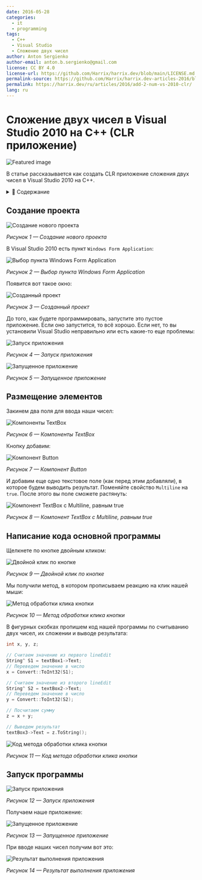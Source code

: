 ```yaml
---
date: 2016-05-28
categories:
  - it
  - programming
tags:
  - C++
  - Visual Studio
  - Сложение двух чисел
author: Anton Sergienko
author-email: anton.b.sergienko@gmail.com
license: CC BY 4.0
license-url: https://github.com/Harrix/harrix.dev/blob/main/LICENSE.md
permalink-source: https://github.com/Harrix/harrix.dev-articles-2016/blob/main/add-2-num-vs-2010-clr/add-2-num-vs-2010-clr.md
permalink: https://harrix.dev/ru/articles/2016/add-2-num-vs-2010-clr/
lang: ru
---
```


# Сложение двух чисел в Visual Studio 2010 на C++ (CLR приложение)

![Featured image](featured-image.svg)

В статье рассказывается как создать CLR приложение сложения двух чисел в Visual Studio 2010 на C++.

<details>
<summary>📖 Содержание</summary>

## Содержание

- [Создание проекта](#создание-проекта)
- [Размещение элементов](#размещение-элементов)
- [Написание кода основной программы](#написание-кода-основной-программы)
- [Запуск программы](#запуск-программы)

Обратите внимание на то, что данная инструкция работает для Visual Studio 2010. Для более поздних версий она не будет работать, так как там можно создавать лишь пустые CLR приложения, и там инструкция более сложная. Для поздних версий смотрите, например, [эту](https://github.com/Harrix/harrix.dev-articles-2015/blob/main/add-2-num-vs-2013-clr/add-2-num-vs-2013-clr.md) | [🡥](https://harrix.dev/ru/articles/2015/add-2-num-vs-2013-clr/) инструкцию.

</details>

## Создание проекта

![Создание нового проекта](img/new-project_01.png)

_Рисунок 1 — Создание нового проекта_

В Visual Studio 2010 есть пункт `Windows Form Application`:

![Выбор пункта Windows Form Application](img/new-project_02.png)

_Рисунок 2 — Выбор пункта Windows Form Application_

Появится вот такое окно:

![Созданный проект](img/new-project_03.png)

_Рисунок 3 — Созданный проект_

До того, как будете программировать, запустите это пустое приложение. Если оно запустится, то всё хорошо. Если нет, то вы установили Visual Studio неправильно или есть какие-то еще проблемы:

![Запуск приложения](img/run_01.png)

_Рисунок 4 — Запуск приложения_

![Запущенное приложение](img/run_02.png)

_Рисунок 5 — Запущенное приложение_

## Размещение элементов

Закинем два поля для ввода наши чисел:

![Компоненты TextBox](img/controls_01.png)

_Рисунок 6 — Компоненты TextBox_

Кнопку добавим:

![Компонент Button](img/controls_02.png)

_Рисунок 7 — Компонент Button_

И добавим еще одно текстовое поле (как перед этим добавляли), в которое будем выводить результат. Поменяйте свойство `Multiline` на `true`. После этого вы поле сможете растянуть:

![Компонент TextBox с Multiline, равным true](img/controls_03.png)

_Рисунок 8 — Компонент TextBox с Multiline, равным true_

## Написание кода основной программы

Щелкнете по кнопке двойным кликом:

![Двойной клик по кнопке](img/click_01.png)

_Рисунок 9 — Двойной клик по кнопке_

Мы получили метод, в котором прописываем реакцию на клик нашей мыши:

![Метод обработки клика кнопки](img/click_02.png)

_Рисунок 10 — Метод обработки клика кнопки_

В фигурных скобках пропишем код нашей программы по считыванию двух чисел, их сложении и выводе результата:

```cpp
int x, y, z;

// Считаем значение из первого lineEdit
String^ S1 = textBox1->Text;
// Переведем значение в число
x = Convert::ToInt32(S1);

// Считаем значение из второго lineEdit
String^ S2 = textBox2->Text;
// Переведем значение в число
y = Convert::ToInt32(S2);

// Посчитаем сумму
z = x + y;

// Выведем результат
textBox3->Text = z.ToString();
```

![Код метода обработки клика кнопки](img/click_03.png)

_Рисунок 11 — Код метода обработки клика кнопки_

## Запуск программы

![Запуск приложения](img/run_01.png)

_Рисунок 12 — Запуск приложения_

Получаем наше приложение:

![Запущенное приложение](img/result_01.png)

_Рисунок 13 — Запущенное приложение_

При вводе наших чисел получим вот это:

![Результат выполнения приложения](img/result_02.png)

_Рисунок 14 — Результат выполнения приложения_
